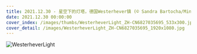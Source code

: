 ```yaml
---
title: 2021.12.30 - 星空下的灯塔，德国Westerhever镇 (© Sandra Bartocha/Minden Pictures)
date: 2021.12.30 00:00:00
cover_index: /images/thumbs/WesterheverLight_ZH-CN6827035695_533x300.jpg
cover_detail: /images/WesterheverLight_ZH-CN6827035695_1920x1080.jpg
---
```


![WesterheverLight](/images/WesterheverLight_ZH-CN6827035695_1920x1080.jpg)
